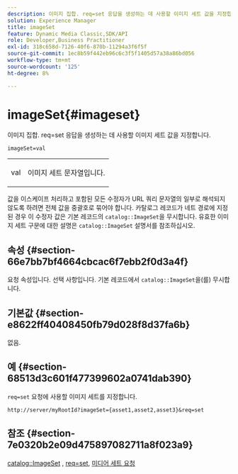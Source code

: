 ```yaml
---
description: 이미지 집합. req=set 응답을 생성하는 데 사용할 이미지 세트 값을 지정합니다.
solution: Experience Manager
title: imageSet
feature: Dynamic Media Classic,SDK/API
role: Developer,Business Practitioner
exl-id: 318c658d-7126-40f6-870b-11294a3f6f5f
source-git-commit: 1ec8b59f442eb96c6c3f5f1405d57a38a86bd056
workflow-type: tm+mt
source-wordcount: '125'
ht-degree: 8%

---
```


# imageSet{#imageset}

이미지 집합. req=set 응답을 생성하는 데 사용할 이미지 세트 값을 지정합니다.

`imageSet=val`

<table id="simpletable_F697691D166C407D82233664814F4663"> 
 <tr class="strow"> 
  <td class="stentry"> <p><span class="codeph"> <span class="varname"> val</span></span> </p> </td> 
  <td class="stentry"> <p>이미지 세트 문자열입니다. </p></td> 
 </tr> 
</table>

값을 이스케이프 처리하고 포함된 모든 수정자가 URL 쿼리 문자열의 일부로 해석되지 않도록 하려면 전체 값을 중괄호로 묶어야 합니다. 카탈로그 레코드가 네트 경로에 지정된 경우 이 수정자 값은 기본 레코드의 `catalog::ImageSet`을 무시합니다. 유효한 이미지 세트 구문에 대한 설명은 `catalog::ImageSet` 설명서를 참조하십시오.

## 속성 {#section-66e7bb7bf4664cbcac6f7ebb2f0d3a4f}

요청 속성입니다. 선택 사항입니다. 기본 레코드에서 `catalog::ImageSet`을(를) 무시합니다.

## 기본값 {#section-e8622ff40408450fb79d028f8d37fa6b}

없음.

## 예 {#section-68513d3c601f477399602a0741dab390}

`req=set` 요청에 사용할 이미지 세트를 지정합니다.

`http://server/myRootId?imageSet={asset1,asset2,asset3}&req=set`

## 참조 {#section-7e0320b2e09d475897082711a8f023a9}

[catalog::ImageSet](/help/aem-is-ir-api/is-api/image-catalog/image-serving-api-ref/c-image-catalog-reference/c-image-svg-data-reference/c-image-data-reference/r-imageset-cat.md) ,  [req=set](../../../../../is-api/http-ref/image-serving-api-ref/c-http-protocol-reference/c-command-reference/r-req/r-req.md#reference-907cdb4a97034db7ad94695f25552e76),  [미디어 세트 요청](../../../../../is-api/http-ref/image-serving-api-ref/c-http-protocol-reference/c-syntax-and-features/r-media-set-requests.md#reference-f2f2aa11208b47609fe17848d3b86a0b)
